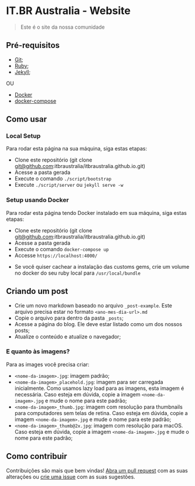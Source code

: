 # IT.BR Australia - Website


> Este é o site da nossa comunidade


## Pré-requisitos

- [Git](https://git-scm.com/downloads);
- [Ruby](https://www.ruby-lang.org/pt/downloads/);
- [Jekyll](https://jekyllrb.com/);

OU

- [Docker](https://www.docker.com/)
- [docker-compose](https://docs.docker.com/compose/)


## Como usar


### Local Setup
Para rodar esta página na sua máquina, siga estas etapas:

- Clone este repositório (git clone git@github.com:itbraustralia/itbraustralia.github.io.git)
- Acesse a pasta gerada
- Execute o comando `./script/bootstrap`
- Execute `./script/server` ou `jekyll serve -w`


### Setup usando Docker

Para rodar esta página tendo Docker instalado em sua máquina, siga estas etapas:

- Clone este repositório (git clone git@github.com:itbraustralia/itbraustralia.github.io.git)
- Acesse a pasta gerada
- Execute o comando `docker-compose up`
- Accesse `https://localhost:4000/`

* Se você quiser cachear a instalação das customs gems, crie um volume no docker do seu ruby local para `/usr/local/bundle`


## Criando um post

- Crie um novo markdown baseado no arquivo `_post-example`. Este arquivo precisa estar no formato `<ano-mes-dia-url>.md`
- Copie o arquivo para dentro da pasta `_posts`;
- Acesse a página do blog. Ele deve estar listado como um dos nossos posts;
- Atualize o conteúdo e atualize o navegador;


### E quanto às imagens?

Para as images você precisa criar:

- `<nome-da-imagem>.jpg`: imagem padrão;
- `<nome-da-imagem>_placehold.jpg`: imagem para ser carregada inicialmente. Como usamos lazy load para as imagens, esta imagem é necessária. Caso esteja em dúvida, copie a imagem `<nome-da-imagem>.jpg` e mude o nome para este padrão;
- `<nome-da-imagem>_thumb.jpg`: imagem com resolução para thumbnails para computadores sem telas de retina. Caso esteja em dúvida, copie a imagem `<nome-da-imagem>.jpg` e mude o nome para este padrão; 
- `<nome-da-imagem>_thumb@2x.jpg`: imagem com resolução para macOS. Caso esteja em dúvida, copie a imagem `<nome-da-imagem>.jpg` e mude o nome para este padrão;


## Como contribuir

Contribuições são mais que bem vindas! [Abra um pull request](https://github.com/itbraustralia/itbraustralia.github.io/pulls) com as suas alterações ou [crie uma issue](https://github.com/itbraustralia/itbraustralia.github.io/issues) com as suas sugestões.
